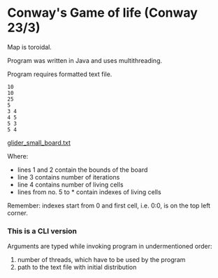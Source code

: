 # Conway's Game of life (Conway 23/3)

Map is toroidal.

Program was written in Java and uses multithreading.

Program requires formatted text file.

```
10
10
25
5
3 4
4 5
5 3
5 4
```
[glider_small_board.txt](https://github.com/Manamo101/lab5/files/13798045/glider_small_board.txt)

Where:
- lines 1 and 2 contain the bounds of the board
- line 3 contains number of iterations
- line 4 contains number of living cells
- lines from no. 5 to  * contain indexes of living cells

Remember: indexes start from 0 and first cell, i.e. 0:0, is on the top left corner.

### This is a CLI version
Arguments are typed while invoking program in undermentioned order:
1. number of threads, which have to be used by the program
2. path to the text file with initial distribution
